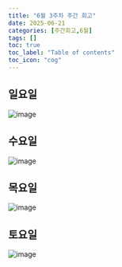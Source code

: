 ```yaml
---
title: "6월 3주차 주간 회고"
date: 2025-06-21
categories: [주간회고,6월]
tags: []
toc: true
toc_label: "Table of contents"
toc_icon: "cog"
---
```


## 일요일

![image](https://github.com/user-attachments/assets/f3560917-0bc8-45ac-97af-05194734958c)

## 수요일
![image](https://github.com/user-attachments/assets/e314e32d-d78a-4a60-8b3f-97e382b25dd3)

## 목요일
![image](https://github.com/user-attachments/assets/a37d5d0d-e9ce-4459-9d18-b3201a4d69a1)

## 토요일
![image](https://github.com/user-attachments/assets/564e6a4f-371e-42d6-92e9-973abded2eb8)
